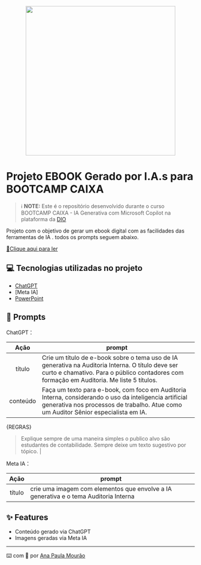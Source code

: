 <p align="center">
<img 
    src="./https://github.com/anapmourao/E-BOOK/capa_livro.jpg"
    width="400"  
/>
</p>

# Projeto EBOOK Gerado por I.A.s para BOOTCAMP CAIXA


 > ℹ️ **NOTE:** Este é o repositório desenvolvido durante o curso BOOTCAMP CAIXA - IA Generativa com Microsoft Copilot na plataforma da [DIO](https://dio.me)

Projeto com o objetivo de gerar um ebook digital com as facilidades das ferramentas de IA . todos os prompts
seguem abaixo.

<a href="[https://github.com/anapmourao/E-BOOK" title="View PDF now"> 📕Clique aqui para ler</a>

## 💻 Tecnologias utilizadas no projeto

- [ChatGPT](https://chat.openai.com/) 
- [Meta IA]
- [PowerPoint](https://www.microsoft.com/en/microsoft-365/powerpoint)

## 🧠 Prompts


ChatGPT：

|   Ação   | prompt                                                                                                                                                                                                                                                                         |
| :------: | ------------------------------------------------------------------------------------------------------------------------------------------------------------------------------------------------------------------------------------------------------------------------------ |
|  título  | Crie um título de e-book sobre o tema  uso de IA generativa na Auditoria Interna.  O título deve ser curto e chamativo. Para o público contadores com formação em Auditoria.  Me liste 5 títulos.                                                        |
| conteúdo | Faça um texto para e-book, com foco em Auditoria Interna, considerando o uso da inteligencia artificial generativa nos processos de trabalho.  Atue como um Auditor Sênior especialista em IA.
{REGRAS}
>Explique sempre de uma maneira simples
>o publico alvo são estudantes de contabilidade.
>Sempre deixe um texto sugestivo por tópico. |


Meta IA：

|  Ação  | prompt                                                                                 |
| :----: | -------------------------------------------------------------------------------------- |
| título | crie uma imagem com elementos que envolve a IA generativa e o tema Auditoria Interna |

## ✨ Features

- Conteúdo gerado via ChatGPT
- Imagens geradas via Meta IA

---

⌨️ com 💜 por [Ana Paula Mourão](https://github.com/anapmourao)

